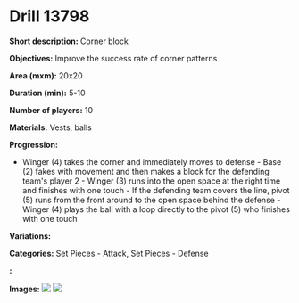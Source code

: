 # Drill 13798

**Short description:**
Corner block

**Objectives:**
Improve the success rate of corner patterns

**Area (mxm):**
20x20

**Duration (min):**
5-10

**Number of players:**
10

**Materials:**
Vests, balls

**Progression:**
- Winger (4) takes the corner and immediately moves to defense - Base (2) fakes with movement and then makes a block for the defending team's player 2 - Winger (3) runs into the open space at the right time and finishes with one touch - If the defending team covers the line, pivot (5) runs from the front around to the open space behind the defense - Winger (4) plays the ball with a loop directly to the pivot (5) who finishes with one touch

**Variations:**


**Categories:**
Set Pieces - Attack, Set Pieces - Defense

**:**


**Images:**
![](https://www.coachingfutsal.com/\images\45ab7257-79e7-45d9-a93b-0b330a65deee_Korner_2_Slika_1.jpg)
![](https://www.coachingfutsal.com/\images\ad491517-3675-4be4-a8c0-bf0c3fc9ec89_Korner_2_Slika_2.jpg)

